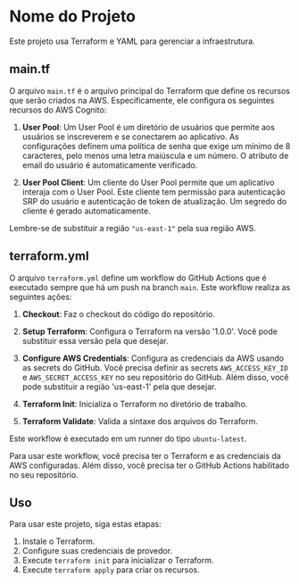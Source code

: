 # Nome do Projeto

Este projeto usa Terraform e YAML para gerenciar a infraestrutura.

## main.tf

O arquivo `main.tf` é o arquivo principal do Terraform que define os recursos que serão criados na AWS. Especificamente, ele configura os seguintes recursos do AWS Cognito:

1. **User Pool**: Um User Pool é um diretório de usuários que permite aos usuários se inscreverem e se conectarem ao aplicativo. As configurações definem uma política de senha que exige um mínimo de 8 caracteres, pelo menos uma letra maiúscula e um número. O atributo de email do usuário é automaticamente verificado.

2. **User Pool Client**: Um cliente do User Pool permite que um aplicativo interaja com o User Pool. Este cliente tem permissão para autenticação SRP do usuário e autenticação de token de atualização. Um segredo do cliente é gerado automaticamente.

Lembre-se de substituir a região `"us-east-1"` pela sua região AWS.

## terraform.yml

O arquivo `terraform.yml` define um workflow do GitHub Actions que é executado sempre que há um push na branch `main`. Este workflow realiza as seguintes ações:

1. **Checkout**: Faz o checkout do código do repositório.

2. **Setup Terraform**: Configura o Terraform na versão '1.0.0'. Você pode substituir essa versão pela que desejar.

3. **Configure AWS Credentials**: Configura as credenciais da AWS usando as secrets do GitHub. Você precisa definir as secrets `AWS_ACCESS_KEY_ID` e `AWS_SECRET_ACCESS_KEY` no seu repositório do GitHub. Além disso, você pode substituir a região 'us-east-1' pela que desejar.

4. **Terraform Init**: Inicializa o Terraform no diretório de trabalho.

5. **Terraform Validate**: Valida a sintaxe dos arquivos do Terraform.

Este workflow é executado em um runner do tipo `ubuntu-latest`.

Para usar este workflow, você precisa ter o Terraform e as credenciais da AWS configuradas. Além disso, você precisa ter o GitHub Actions habilitado no seu repositório.

## Uso

Para usar este projeto, siga estas etapas:

1. Instale o Terraform.
2. Configure suas credenciais de provedor.
3. Execute `terraform init` para inicializar o Terraform.
4. Execute `terraform apply` para criar os recursos.